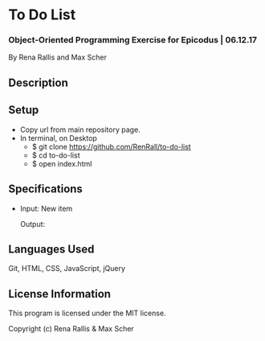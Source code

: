 # To Do List #
### Object-Oriented Programming Exercise for Epicodus | 06.12.17 ###

By Rena Rallis and Max Scher

## Description ##


## Setup ##
* Copy url from main repository page.
* In terminal, on Desktop
  * $ git clone https://github.com/RenRall/to-do-list
  * $ cd to-do-list
  * $ open index.html

## Specifications ##
* 
  Input: New item

  Output:



## Languages Used ##
Git,
HTML,
CSS,
JavaScript,
jQuery

## License Information ##
This program is licensed under the MIT license.

Copyright (c) Rena Rallis & Max Scher
